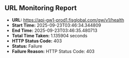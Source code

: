 ## URL Monitoring Report

- **URL:** https://api-gw1-prod1.fisglobal.com/gw/v1/health
- **Start Time:** 2025-09-23T03:46:34.344809
- **End Time:** 2025-09-23T03:46:35.480713
- **Total Time Taken:** 1.135904 seconds
- **HTTP Status Code:** 403
- **Status:** Failure
- **Failure Reason:** HTTP Status Code: 403
